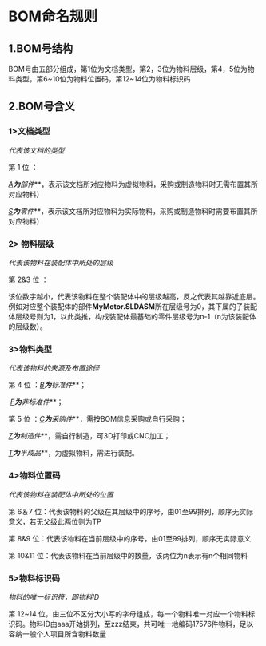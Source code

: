# BOM命名规则

## 1.BOM号结构

BOM号由五部分组成，第1位为文档类型，第2，3位为物料层级，第4，5位为物料类型，第6~10位为物料位置码，第12~14位为物料标识码

## 2.BOM号含义

### 1>文档类型

*代表该文档的类型*

第 1 位 ：

​	**<u>A</u>**为***部件***，表示该文档所对应物料为虚拟物料，采购或制造物料时无需布置其所对应物料）

​	**<u>S</u>**为***零件***，表示该文档所对应物料为实际物料，采购或制造物料时需要布置其所对应物料）

### 2> 物料层级

*代表该物料在装配体中所处的层级*

第 2&3 位 ：

​	该位数字越小，代表该物料在整个装配体中的层级越高，反之代表其越靠近底层。例如对应整个装配体的部件**MyMotor.SLDASM**所在层级号为0，其下属的子装配体层级号则为1，以此类推，构成装配体最基础的零件层级号为n-1（n为该装配体的层级数）。

### 3>物料类型

*代表该物料的来源及布置途径*

第 4 位  ：**<u>B</u>**为***标准件***；

​		  **<u>F</u>**为***非标准件***；

第 5 位  ：**<u>C</u>**为***采购件***，需按BOM信息采购或自行采购；

​		  **<u>Z</u>**为***制造件***，需自行制造，可3D打印或CNC加工；

​		  **<u>T</u>**为***半成品***，为虚拟物料，需进行装配。		

### 4>物料位置码

*代表该物料在装配体中所处的位置*

第  6＆7    位：代表该物料的父级在其层级中的序号，由01至99排列，顺序无实际意义，若无父级此两位则为TP

第  8&9     位：代表该物料在当前层级中的序号，由01至99排列，顺序无实际意义

第 10&11 位：代表该物料在当前层级中的数量，该两位为n表示有n个相同物料

### 5>物料标识码

*物料的唯一标识符，即物料ID*

第 12~14 位，由三位不区分大小写的字母组成，每一个物料唯一对应一个物料标识码。物料ID由aaa开始排列，至zzz结束，共可唯一地编码17576件物料，足以容纳一般个人项目所含物料数量